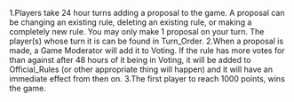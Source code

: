 1.Players take 24 hour turns adding a proposal to the game. A proposal can be changing an existing rule, deleting an existing rule, or making a completely new rule. You may only make 1 proposal on your turn. The player(s) whose turn it is can be found in Turn_Order.
2.When a proposal is made, a Game Moderator will add it to Voting. If the rule has more votes for than against after 48 hours of it being in Voting, it will be added to Official_Rules (or other appropriate thing will happen) and it will have an immediate effect from then on.
3.The first player to reach 1000 points, wins the game.
